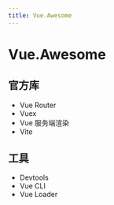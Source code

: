 ```yaml
---
title: Vue.Awesome
---
```


# Vue.Awesome

## 官方库

- Vue Router
- Vuex
- Vue 服务端渲染
- Vite

## 工具

- Devtools
- Vue CLI
- Vue Loader

